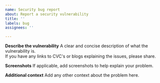 ```yaml
---
name: Security bug report
about: Report a security vulnerability
title: ''
labels: bug
assignees: ''

---
```


**Describe the vulnerability**
A clear and concise description of what the vulnerability is.  
If you have any links to CVC's or blogs explaining the issues, please share.

**Screenshots**
If applicable, add screenshots to help explain your problem.

**Additional context**
Add any other context about the problem here.
